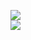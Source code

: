 [![](https://img.shields.io/badge/Made%20With-Github%20Spray-lightgrey.svg?style=for-the-badge&logo=github)](https://github.com/Annihil/github-spray#23898)  
[![](https://i.imgur.com/2DrTn0Z.gif)](https://github.com/Annihil/github-spray)